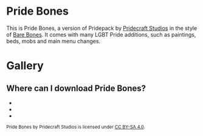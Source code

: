 <script lang="ts">
import Badge from '$lib/components/BadgeRaw.svelte';
import Badges from '$lib/components/Badges.svelte';
import Picture from '$lib/components/Picture.svelte';
import DynPicture from '$lib/components/DynPicture.svelte';
import YouTube from '$lib/components/YouTube.svelte';
import Shield from '$lib/shields/Shield.svelte';
import ModrinthShield from '$lib/shields/Modrinth.svelte';
import CurseForgeShield from '$lib/shields/CurseForge.svelte';

import { Who, Socials, Donate, WwpMusic } from '$lib/boilerplate';
</script>

<!-- Cuties -->

# Pride Bones

<aside class="shields">
<ModrinthShield modid="pridebones"/>
<CurseForgeShield modid="pride-bones" type="texture-packs" projectid="1077808"/>
<Shield href="https://git.pridecraft.gay/pridebones/releases"
        base="github/downloads/pridecraft-studios/pridebones/total"
        logo="github"
        label="GitHub Downloads"
        alt="GitHub Downloads (all assets, all releases)"/>
<Shield href="https://git.pridecraft.gay/pridebones/commits"
        base="github/commit-activity/t/pridecraft-studios/pridebones"
        logo="github"
        alt="GitHub Commit Activity"/>
</aside>

This is Pride Bones, a version of Pridepack by [Pridecraft Studios] in the style of [Bare Bones].
It comes with many LGBT Pride additions, such as paintings, beds, mobs and main menu changes.

<Donate />

# Gallery

<p class="gallery prioritize-2">

<YouTube id="ZyazvpZAmGU" title="Pridepack Trailer on YouTube." />

<Picture name="pridebones/banner" order="avif" original="avif"
	alt="The Pride Pack banner, featuring a rainbow bed, a bii, an aroace axolotl, a sleeping fox,
		chiseled bookshelves with rainbow-colored books, and a gay flag painting."
/>

<DynPicture name="bookshelves" fallback="jpeg" fallbackSize="3840x2160" original order="avif"
	alt="Pride-themed chiseled bookshelves, candles and biis surrounding an enchanting table in a lush cave."
/>

<DynPicture name="aquarium" fallback="jpeg" fallbackSize="3840x2160" original order="avif"
	alt="Trans, lesbian, progress and aroace themed axolotls in an aquarium,
		featuring pride, lesbian and asexual flag paintings to the left."
/>

<DynPicture name="gallery" fallback="jpeg" fallbackSize="3840x2160" original order="avif"
	alt="A gallery featuring the pansexual, progress, rainbow and bisexual pride flags, along with an ally flag."
/>

<DynPicture name="foxes" fallback="jpeg" fallbackSize="3840x2160" original order="avif"
	alt="Two foxes in front of a fire place,
	one of which is sleeping while the other is wearing pink &amp; white striped thigh-high socks."
/>

<DynPicture name="bedroom" fallback="jpeg" fallbackSize="3840x2160" original order="avif"
	alt="A bedroom featuring pride-themed candles and bed, with a sniffer peeking in."
/>

</p>

<Who />

## Where can I download Pride Bones?

<ul class="badges">
<li><Badge id="modrinth" rel="me" link="https://modrinth.com/resourcepack/pridebones" ext="svg" head="Available on" name="Modrinth"/></li>
<li><Badge id="curseforge" rel="me" link="https://www.curseforge.com/minecraft/texture-packs/pride-bones" ext="svg" head="Available on" name="CurseForge"/></li>
<li><Badge id="github" rel="me" link="https://github.com/Pridecraft-Studios/pridebones" ext="svg" head="Available on" name="GitHub"/></li>
</ul>

<small>

Pride Bones by Pridecraft Studios is licensed under [CC BY-SA 4.0](https://creativecommons.org/licenses/by-sa/4.0/).

<WwpMusic />
</small>

<Socials/>

[Pridecraft Studios]: https://pridecraft.gay/
[Bare Bones]: https://modrinth.com/resourcepack/bare-bones
